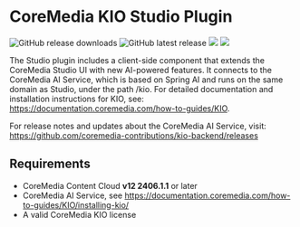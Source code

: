 # CoreMedia KIO Studio Plugin 

![GitHub release downloads](https://img.shields.io/github/downloads/coremedia-contributions/kio-plugin/latest/total)
![GitHub latest release](https://img.shields.io/github/v/release/coremedia-contributions/kio-plugin)
<img src="https://img.shields.io/badge/CMCC%20Version->=2406.1.1-blue.svg">
<img src="https://img.shields.io/badge/CMCC%20Version->=2412.0.1-blue.svg">

The Studio plugin includes a client-side component that extends the CoreMedia Studio UI with new AI-powered features. 
It connects to the CoreMedia AI Service, which is based on Spring AI and runs on the same domain as Studio, under the path /kio.
For detailed documentation and installation instructions for KIO, see: https://documentation.coremedia.com/how-to-guides/KIO.

For release notes and updates about the CoreMedia AI Service, visit: https://github.com/coremedia-contributions/kio-backend/releases

## Requirements

- CoreMedia Content Cloud **v12 2406.1.1** or later
- CoreMedia AI Service, see https://documentation.coremedia.com/how-to-guides/KIO/installing-kio/
- A valid CoreMedia KIO license
